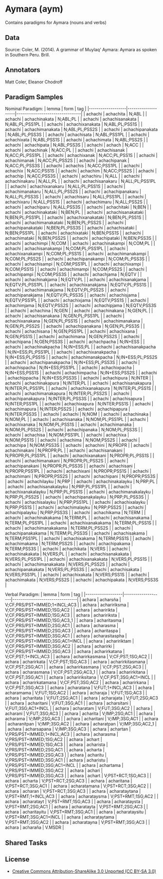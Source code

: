 # Aymara (aym)


Contains paradigms for Aymara (nouns and verbs)

## Data

Source: Coler, M. (2014). A grammar of Muylaq' Aymara: Aymara as spoken in Southern Peru. Brill.

## Annotators
Matt Coler, Eleanor Chodroff

## Paradigm Samples
Nominal Paradigm:
| lemma             | form               | tag                             |
|-------------------|--------------------|---------------------------------|
| achachi           | achachita          | N;ABL                           |
| achachi           | achachinakata      | N;ABL;PL                        |
| achachi           | achachisanakata    | N;ABL;PL;PSS1PL                 |
| achachi           | achachixanakata    | N;ABL;PL;PSS1S                  |
| achachi           | achachimanakata    | N;ABL;PL;PSS2S                  |
| achachi           | achachipanakata    | N;ABL;PL;PSS3S                  |
| achachi           | achachisata        | N;ABL;PSS1PL                    |
| achachi           | achachixata        | N;ABL;PSS1S                     |
| achachi           | achachimata        | N;ABL;PSS2S                     |
| achachi           | achachipata        | N;ABL;PSS3S                     |
| achachi           | achach             | N;ACC                           |
| achachi           | achachinak         | N;ACC;PL                        |
| achachi           | achachisanak       | N;ACC;PL;PSS1PL                 |
| achachi           | achachixanak       | N;ACC;PL;PSS1S                  |
| achachi           | achachimanak       | N;ACC;PL;PSS2S                  |
| achachi           | achachipanak       | N;ACC;PL;PSS3S                  |
| achachi           | achachis           | N;ACC;PSS1PL                    |
| achachi           | achachix           | N;ACC;PSS1S                     |
| achachi           | achachim           | N;ACC;PSS2S                     |
| achachi           | achachip           | N;ACC;PSS3S                     |
| achachi           | achachiru          | N;ALL                           |
| achachi           | achachinakaru      | N;ALL;PL                        |
| achachi           | achachisanakaru    | N;ALL;PL;PSS1PL                 |
| achachi           | achachixanakaru    | N;ALL;PL;PSS1S                  |
| achachi           | achachimanakaru    | N;ALL;PL;PSS2S                  |
| achachi           | achachipanakaru    | N;ALL;PL;PSS3S                  |
| achachi           | achachisaru        | N;ALL;PSS1PL                    |
| achachi           | achachixaru        | N;ALL;PSS1S                     |
| achachi           | achachimaru        | N;ALL;PSS2S                     |
| achachi           | achachiparu        | N;ALL;PSS3S                     |
| achachi           | achachitaki        | N;BEN                           |
| achachi           | achachinakataki    | N;BEN;PL                        |
| achachi           | achachisanakataki  | N;BEN;PL;PSS1PL                 |
| achachi           | achachixanakataki  | N;BEN;PL;PSS1S                  |
| achachi           | achachimanakataki  | N;BEN;PL;PSS2S                  |
| achachi           | achachipanakataki  | N;BEN;PL;PSS3S                  |
| achachi           | achachisataki      | N;BEN;PSS1PL                    |
| achachi           | achachixataki      | N;BEN;PSS1S                     |
| achachi           | achachimataki      | N;BEN;PSS2S                     |
| achachi           | achachipataki      | N;BEN;PSS3S                     |
| achachi           | achachimpi         | N;COM                           |
| achachi           | achachinakampi     | N;COM;PL                        |
| achachi           | achachisanakampi   | N;COM;PL;PSS1PL                 |
| achachi           | achachixanakampi   | N;COM;PL;PSS1S                  |
| achachi           | achachimanakampi   | N;COM;PL;PSS2S                  |
| achachi           | achachipanakampi   | N;COM;PL;PSS3S                  |
| achachi           | achachisampi       | N;COM;PSS1PL                    |
| achachi           | achachixampi       | N;COM;PSS1S                     |
| achachi           | achachimampi       | N;COM;PSS2S                     |
| achachi           | achachipampi       | N;COM;PSS3S                     |
| achachi           | achachjama         | N;EQTV                          |
| achachi           | achachinakjama     | N;EQTV;PL                       |
| achachi           | achachisanakjama   | N;EQTV;PL;PSS1PL                |
| achachi           | achachixanakjama   | N;EQTV;PL;PSS1S                 |
| achachi           | achachimanakjama   | N;EQTV;PL;PSS2S                 |
| achachi           | achachipanakjama   | N;EQTV;PL;PSS3S                 |
| achachi           | achachisjama       | N;EQTV;PSS1PL                   |
| achachi           | achachixjama       | N;EQTV;PSS1S                    |
| achachi           | achachimjama       | N;EQTV;PSS2S                    |
| achachi           | achachipjama       | N;EQTV;PSS3S                    |
| achachi           | achachina          | N;GEN                           |
| achachi           | achachinakana      | N;GEN;PL                        |
| achachi           | achachisanakana    | N;GEN;PL;PSS1PL                 |
| achachi           | achachixanakana    | N;GEN;PL;PSS1S                  |
| achachi           | achachimanakana    | N;GEN;PL;PSS2S                  |
| achachi           | achachipanakana    | N;GEN;PL;PSS3S                  |
| achachi           | achachisana        | N;GEN;PSS1PL                    |
| achachi           | achachixana        | N;GEN;PSS1S                     |
| achachi           | achachimana        | N;GEN;PSS2S                     |
| achachi           | achachipana        | N;GEN;PSS3S                     |
| achachi           | achachpacha        | N;IN+ESS                        |
| achachi           | achachinakpacha    | N;IN+ESS;PL                     |
| achachi           | achachisanakpacha  | N;IN+ESS;PL;PSS1PL              |
| achachi           | achachixanakpacha  | N;IN+ESS;PL;PSS1S               |
| achachi           | achachimanakpacha  | N;IN+ESS;PL;PSS2S               |
| achachi           | achachipanakpacha  | N;IN+ESS;PL;PSS3S               |
| achachi           | achachispacha      | N;IN+ESS;PSS1PL                 |
| achachi           | achachixpacha      | N;IN+ESS;PSS1S                  |
| achachi           | achachimpacha      | N;IN+ESS;PSS2S                  |
| achachi           | achachippacha      | N;IN+ESS;PSS3S                  |
| achachi           | achachipura        | N;INTER                         |
| achachi           | achachinakapura    | N;INTER;PL                      |
| achachi           | achachisanakapura  | N;INTER;PL;PSS1PL               |
| achachi           | achachixanakapura  | N;INTER;PL;PSS1S                |
| achachi           | achachimanakapura  | N;INTER;PL;PSS2S                |
| achachi           | achachipanakapura  | N;INTER;PL;PSS3S                |
| achachi           | achachisapura      | N;INTER;PSS1PL                  |
| achachi           | achachixapura      | N;INTER;PSS1S                   |
| achachi           | achachimapura      | N;INTER;PSS2S                   |
| achachi           | achachipapura      | N;INTER;PSS3S                   |
| achachi           | achachi            | N;NOM                           |
| achachi           | achachinaka        | N;NOM;PL                        |
| achachi           | achachisanaka      | N;NOM;PL;PSS1PL                 |
| achachi           | achachixanaka      | N;NOM;PL;PSS1S                  |
| achachi           | achachimanaka      | N;NOM;PL;PSS2S                  |
| achachi           | achachipanaka      | N;NOM;PL;PSS3S                  |
| achachi           | achachisa          | N;NOM;PSS1PL                    |
| achachi           | achachixa          | N;NOM;PSS1S                     |
| achachi           | achachima          | N;NOM;PSS2S                     |
| achachi           | achachipa          | N;NOM;PSS3S                     |
| achachi           | achachini          | N;PROPR                         |
| achachi           | achachinakani      | N;PROPR;PL                      |
| achachi           | achachisanakani    | N;PROPR;PL;PSS1PL               |
| achachi           | achachixanakani    | N;PROPR;PL;PSS1S                |
| achachi           | achachimanakani    | N;PROPR;PL;PSS2S                |
| achachi           | achachipanakani    | N;PROPR;PL;PSS3S                |
| achachi           | achachisani        | N;PROPR;PSS1PL                  |
| achachi           | achachixani        | N;PROPR;PSS1S                   |
| achachi           | achachimani        | N;PROPR;PSS2S                   |
| achachi           | achachipani        | N;PROPR;PSS3S                   |
| achachi           | achachilayku       | N;PRP                           |
| achachi           | achachinakalayku   | N;PRP;PL                        |
| achachi           | achachisanakalayku | N;PRP;PL;PSS1PL                 |
| achachi           | achachixanakalayku | N;PRP;PL;PSS1S                  |
| achachi           | achachimanakalayku | N;PRP;PL;PSS2S                  |
| achachi           | achachipanakalayku | N;PRP;PL;PSS3S                  |
| achachi           | achachisalayku     | N;PRP;PSS1PL                    |
| achachi           | achachixalayku     | N;PRP;PSS1S                     |
| achachi           | achachimalayku     | N;PRP;PSS2S                     |
| achachi           | achachipalayku     | N;PRP;PSS3S                     |
| achachi           | achachikama        | N;TERM                          |
| achachi           | achachinakakama    | N;TERM;PL                       |
| achachi           | achachisanakama    | N;TERM;PL;PSS1PL                |
| achachi           | achachixanakakama  | N;TERM;PL;PSS1S                 |
| achachi           | achachimanakakama  | N;TERM;PL;PSS2S                 |
| achachi           | achachipanakakama  | N;TERM;PL;PSS3S                 |
| achachi           | achachisakama      | N;TERM;PSS1PL                   |
| achachi           | achachixakama      | N;TERM;PSS1S                    |
| achachi           | achachimakama      | N;TERM;PSS2S                    |
| achachi           | achachipakama      | N;TERM;PSS3S                    |
| achachi           | achachikata        | N;VERS                          |
| achachi           | achachinakakata    | N;VERS;PL                       |
| achachi           | achachisanakakata  | N;VERS;PL;PSS1PL                |
| achachi           | achachixanakakata  | N;VERS;PL;PSS1S                 |
| achachi           | achachimanakakata  | N;VERS;PL;PSS2S                 |
| achachi           | achachipanakakata  | N;VERS;PL;PSS3S                 |
| achachi           | achachisakata      | N;VERS;PSS1PL                   |
| achachi           | achachixakata      | N;VERS;PSS1S                    |
| achachi           | achachimakata      | N;VERS;PSS2S                    |
| achachi           | achachipakata      | N;VERS;PSS3S                    |

Verbal Paradigm:
| lemma             | form               | tag                             |
|-------------------|--------------------|---------------------------------|
| achara            | acharsña           | V;CF;PRS/PST+IMMED;1+INCL;AC3   |
| achara            | achaririksma       | V;CF;PRS/PST+IMMED;1SG;AC2      |
| achara            | acharirikta        | V;CF;PRS/PST+IMMED;1SG;AC3      |
| achara            | achaririksta       | V;CF;PRS/PST+IMMED;1SG;AC3_1    |
| achara            | acharitasma        | V;CF;PRS/PST+IMMED;2SG;AC1      |
| achara            | acharasma          | V;CF;PRS/PST+IMMED;2SG;AC3      |
| achara            | acharitaspa        | V;CF;PRS/PST+IMMED;3SG;AC1      |
| achara            | acharasitaspha     | V;CF;PRS/PST+IMMED;3SG;AC1+INCL |
| achara            | achaririktam       | V;CF;PRS/PST+IMMED;3SG;AC2      |
| achara            | acharirki          | V;CF;PRS/PST+IMMED;3SG;AC3      |
| achara            | acharirkatana      | V;CF;PST;1+INCL;AC3             |
| achara            | acharirkasmana     | V;CF;PST;1SG;AC2                |
| achara            | acharirkata        | V;CF;PST;1SG;AC3                |
| achara            | acharirkitasmana   | V;CF;PST;2SG;AC1                |
| achara            | acharirkasmana     | V;CF;PST;2SG;AC3                |
| achara            | acharasmana        | V;CF;PST;2SG;AC3_1              |
| achara            | acharirkitana      | V;CF;PST;3SG;AC1                |
| achara            | achaririksitana    | V;CF;PST;3SG;AC1+INCL           |
| achara            | acharirkatamana    | V;CF;PST;3SG;AC2                |
| achara            | acharirkana        | V;CF;PST;3SG;AC3                |
| achara            | acharatana         | V;FUT;1+INCL;AC3                |
| achara            | acharamama         | V;FUT;1SG;AC2                   |
| achara            | acharaja           | V;FUT;1SG;AC3                   |
| achara            | acharitata         | V;FUT;2SG;AC1                   |
| achara            | acharajata         | V;FUT;2SG;AC3                   |
| achara            | acharitani         | V;FUT;3SG;AC1                   |
| achara            | acharsitani        | V;FUT;3SG;AC1+INCL              |
| achara            | acharatam          | V;FUT;3SG;AC2                   |
| achara            | acharani           | V;FUT;3SG;AC3                   |
| achara            | acharita           | V;IMP;2SG;AC1                   |
| achara            | acharama           | V;IMP;2SG;AC3                   |
| achara            | acharitani         | V;IMP;3SG;AC1                   |
| achara            | acharanitpan       | V;IMP;3SG;AC2                   |
| achara            | acharatpan         | V;IMP;3SG;AC2_1                 |
| achara            | acharsapana        | V;IMP;3SG;AC3                   |
| achara            | achartan           | V;PRS/PST+IMMED;1+INCL;AC3      |
| achara            | acharasma          | V;PRS/PST+IMMED;1SG;AC2         |
| achara            | achart             | V;PRS/PST+IMMED;1SG;AC3         |
| achara            | acharista          | V;PRS/PST+IMMED;2SG;AC1         |
| achara            | acharta            | V;PRS/PST+IMMED;2SG;AC3         |
| achara            | acharitu           | V;PRS/PST+IMMED;3SG;AC1         |
| achara            | acharistu          | V;PRS/PST+IMMED;3SG;AC1+INCL    |
| achara            | achartama          | V;PRS/PST+IMMED;3SG;AC2         |
| achara            | achari             | V;PRS/PST+IMMED;3SG;AC3         |
| achara            | achart             | V;PST+RCT;1SG;AC3               |
| achara            | acharta            | V;PST+RCT;2SG;AC3               |
| achara            | acharitana         | V;PST+RCT;3SG;AC1               |
| achara            | acharatamana       | V;PST+RCT;3SG;AC2               |
| achara            | acharan            | V;PST+RCT;3SG;AC3               |
| achara            | acharataytana      | V;PST+RMT;1+INCL;AC3            |
| achara            | acharataysma       | V;PST+RMT;1SG;AC2               |
| achara            | acharatayt         | V;PST+RMT;1SG;AC3               |
| achara            | acharataysta       | V;PST+RMT;2SG;AC1               |
| achara            | acharatayta        | V;PST+RMT;2SG;AC3               |
| achara            | acharitayitu       | V;PST+RMT;3SG;AC1               |
| achara            | acharataysitu      | V;PST+RMT;3SG;AC1+INCL          |
| achara            | acharataytama      | V;PST+RMT;3SG;AC2               |
| achara            | acharatayna        | V;PST+RMT;3SG;AC3               |
| achara            | acharaña           | V.MSDR                          |

## Shared Tasks


## License
- [Creative Commons Attribution-ShareAlike 3.0 Unported (CC BY-SA 3.0)](https://creativecommons.org/licenses/by-sa/3.0/)
